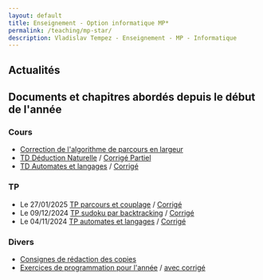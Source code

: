 ```yaml
---
layout: default
title: Enseignement - Option informatique MP* 
permalink: /teaching/mp-star/
description: Vladislav Tempez - Enseignement - MP - Informatique 
---
```

## Actualités

## Documents et chapitres abordés depuis le début de l'année
### Cours
- [Correction de l'algorithme de parcours en largeur](https://nc-lycees.netocentre.fr/s/PdE7G8rXGTFXTdo)
- [TD Déduction Naturelle](https://nc-lycees.netocentre.fr/s/S5zxP6pBAqdbZMH) / [Corrigé Partiel](https://nc-lycees.netocentre.fr/s/W52ojF6CL9YDsbe)
- [TD Automates et langages](https://nc-lycees.netocentre.fr/s/Rwp2Pqksk5E5Set) / [Corrigé](https://nc-lycees.netocentre.fr/s/PPpc2Y4EJneP4DD)
### TP
- Le 27/01/2025 [TP parcours et couplage](https://nc-lycees.netocentre.fr/s/xJEoTrKPDRxnAed) / [Corrigé](https://nc-lycees.netocentre.fr/s/tJ4RnNgikKa7gBH)
- Le 09/12/2024 [TP sudoku par backtracking](https://nc-lycees.netocentre.fr/s/EMrkrbykqcNjdcY) / [Corrigé](https://nc-lycees.netocentre.fr/s/MiqR9e8PHG2fr6y)
- Le 04/11/2024 [TP automates et langages](https://nc-lycees.netocentre.fr/s/JznXWdCmtgwTSBX) / [Corrigé](https://nc-lycees.netocentre.fr/s/KWML9rwdFbipkrF)
### Divers
- [Consignes de rédaction des copies](https://nc-lycees.netocentre.fr/s/mHTAr95LAZjoAYP)
- [Exercices de programmation pour l'année](/docs/exos-prog/exos-prog-mpe.html) / [avec corrigé](/docs/exos-prog/exos-prog-mpe-correction.html)
